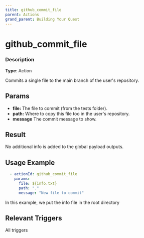 ```yaml
---
title: github_commit_file
parent: Actions
grand_parent: Building Your Quest
---
```


# github_commit_file

### Description

**Type**: Action

Commits a single file to the main branch of the user's repository.

## Params

- **file:** The file to commit (from the tests folder).
- **path:** Where to copy this file too in the user's repository.
- **message** The commit message to show.

## Result

No additional info is added to the global payload outputs.

## Usage Example

```yaml
  - actionId: github_commit_file
    params:
      file: ${info.txt}
      path: "."
      message: "New file to commit"
```

In this example, we put the info file in the root directory

## Relevant Triggers

All triggers
